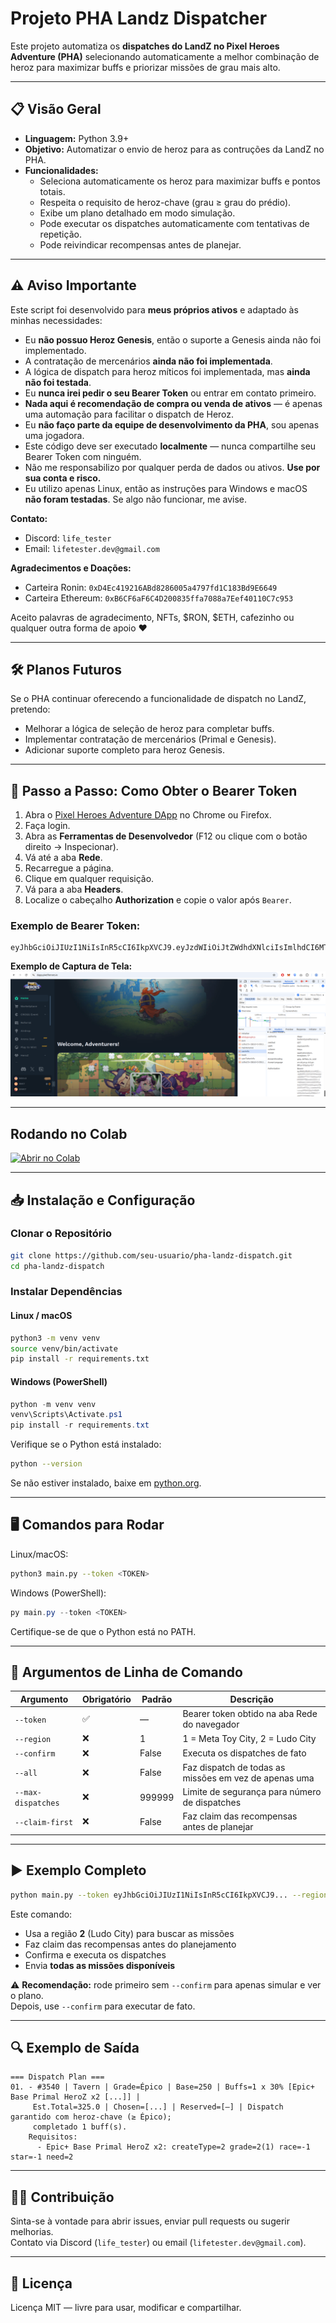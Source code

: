 # Projeto PHA Landz Dispatcher

Este projeto automatiza os **dispatches do LandZ no Pixel Heroes Adventure (PHA)** selecionando automaticamente a melhor combinação de heroz para maximizar buffs e priorizar missões de grau mais alto.

---

## 📋 Visão Geral
- **Linguagem:** Python 3.9+
- **Objetivo:** Automatizar o envio de heroz para as contruções da LandZ no PHA.
- **Funcionalidades:**
  - Seleciona automaticamente os heroz para maximizar buffs e pontos totais.
  - Respeita o requisito de heroz-chave (grau ≥ grau do prédio).
  - Exibe um plano detalhado em modo simulação.
  - Pode executar os dispatches automaticamente com tentativas de repetição.
  - Pode reivindicar recompensas antes de planejar.

---

## ⚠️ Aviso Importante
Este script foi desenvolvido para **meus próprios ativos** e adaptado às minhas necessidades:

- Eu **não possuo Heroz Genesis**, então o suporte a Genesis ainda não foi implementado.
- A contratação de mercenários **ainda não foi implementada**.
- A lógica de dispatch para heroz míticos foi implementada, mas **ainda não foi testada**.
- Eu **nunca irei pedir o seu Bearer Token** ou entrar em contato primeiro.
- **Nada aqui é recomendação de compra ou venda de ativos** — é apenas uma automação para facilitar o dispatch de Heroz.
- Eu **não faço parte da equipe de desenvolvimento da PHA**, sou apenas uma jogadora.
- Este código deve ser executado **localmente** — nunca compartilhe seu Bearer Token com ninguém.
- Não me responsabilizo por qualquer perda de dados ou ativos. **Use por sua conta e risco.**
- Eu utilizo apenas Linux, então as instruções para Windows e macOS **não foram testadas**. Se algo não funcionar, me avise.

**Contato:**
- Discord: `life_tester`
- Email: `lifetester.dev@gmail.com`

**Agradecimentos e Doações:**
- Carteira Ronin: `0xD4Ec419216ABd8286005a4797fd1C183Bd9E6649`
- Carteira Ethereum: `0xB6CF6aF6C4D200835ffa7088a7Eef40110C7c953`

Aceito palavras de agradecimento, NFTs, $RON, $ETH, cafezinho ou qualquer outra forma de apoio ❤️

---

## 🛠️ Planos Futuros
Se o PHA continuar oferecendo a funcionalidade de dispatch no LandZ, pretendo:

- Melhorar a lógica de seleção de heroz para completar buffs.
- Implementar contratação de mercenários (Primal e Genesis).
- Adicionar suporte completo para heroz Genesis.

---

## 📸 Passo a Passo: Como Obter o Bearer Token
1. Abra o [Pixel Heroes Adventure DApp](https://dapp.pixelheroes.io/) no Chrome ou Firefox.
2. Faça login.
3. Abra as **Ferramentas de Desenvolvedor** (F12 ou clique com o botão direito → Inspecionar).
4. Vá até a aba **Rede**.
5. Recarregue a página.
6. Clique em qualquer requisição.
7. Vá para a aba **Headers**.
8. Localize o cabeçalho **Authorization** e copie o valor após `Bearer`.

### Exemplo de Bearer Token:
```
eyJhbGciOiJIUzI1NiIsInR5cCI6IkpXVCJ9.eyJzdWIiOiJtZWdhdXNlciIsImlhdCI6MTY4ODc0MDAwMCwiZXhwIjoxNjg4NzQ2MDAwfQ.signatureexample
```

**Exemplo de Captura de Tela:**
![Exemplo de Bearer Token](docs/images/bearer-token-example.png)

---

## Rodando no Colab

[![Abrir no Colab](https://colab.research.google.com/assets/colab-badge.svg)](https://colab.research.google.com/github/life-tester/pha-landz-dispatcher-/blob/main/PHA-Landz-Dispatcher-pt-BR.ipynb)

---

## 📥 Instalação e Configuração

### Clonar o Repositório
```bash
git clone https://github.com/seu-usuario/pha-landz-dispatch.git
cd pha-landz-dispatch
```

### Instalar Dependências
#### Linux / macOS
```bash
python3 -m venv venv
source venv/bin/activate
pip install -r requirements.txt
```

#### Windows (PowerShell)
```powershell
python -m venv venv
venv\Scripts\Activate.ps1
pip install -r requirements.txt
```

Verifique se o Python está instalado:
```bash
python --version
```
Se não estiver instalado, baixe em [python.org](https://www.python.org/downloads/).

---

## 🖥️ Comandos para Rodar
Linux/macOS:
```bash
python3 main.py --token <TOKEN>
```
Windows (PowerShell):
```powershell
py main.py --token <TOKEN>
```
Certifique-se de que o Python está no PATH.

---

## 📜 Argumentos de Linha de Comando
| Argumento | Obrigatório | Padrão | Descrição |
|----------|-------------|--------|-----------|
| `--token` | ✅ | — | Bearer token obtido na aba Rede do navegador |
| `--region` | ❌ | 1 | 1 = Meta Toy City, 2 = Ludo City |
| `--confirm` | ❌ | False | Executa os dispatches de fato |
| `--all` | ❌ | False | Faz dispatch de todas as missões em vez de apenas uma |
| `--max-dispatches` | ❌ | 999999 | Limite de segurança para número de dispatches |
| `--claim-first` | ❌ | False | Faz claim das recompensas antes de planejar |

---

## ▶️ Exemplo Completo
```bash
python main.py --token eyJhbGciOiJIUzI1NiIsInR5cCI6IkpXVCJ9... --region 2 --claim-first --confirm --all
```

Este comando:
- Usa a região **2** (Ludo City) para buscar as missões
- Faz claim das recompensas antes do planejamento
- Confirma e executa os dispatches
- Envia **todas as missões disponíveis**

⚠️ **Recomendação:** rode primeiro sem `--confirm` para apenas simular e ver o plano.  
Depois, use `--confirm` para executar de fato.

---

## 🔍 Exemplo de Saída
```
=== Dispatch Plan ===
01. - #3540 | Tavern | Grade=Épico | Base=250 | Buffs=1 x 30% [Epic+ Base Primal HeroZ x2 [...]] |
     Est.Total=325.0 | Chosen=[...] | Reserved=[—] | Dispatch garantido com heroz-chave (≥ Épico);
     completado 1 buff(s).
    Requisitos:
      - Epic+ Base Primal HeroZ x2: createType=2 grade=2(1) race=-1 star=-1 need=2
```

---

## 🧑‍💻 Contribuição
Sinta-se à vontade para abrir issues, enviar pull requests ou sugerir melhorias.  
Contato via Discord (`life_tester`) ou email (`lifetester.dev@gmail.com`).

---

## 📄 Licença
Licença MIT — livre para usar, modificar e compartilhar.
